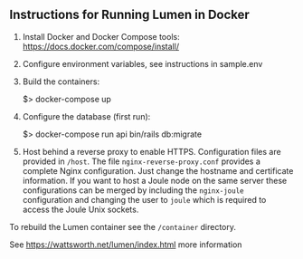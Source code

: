 ## Instructions for Running Lumen in Docker

1. Install Docker and Docker Compose tools:
https://docs.docker.com/compose/install/

2. Configure environment variables, see instructions in sample.env

3. Build the containers:

   $> docker-compose up

4. Configure the database (first run):

    $> docker-compose run api bin/rails db:migrate

5. Host behind a reverse proxy to enable HTTPS. Configuration files are provided in `/host`. The file `nginx-reverse-proxy.conf` provides a complete Nginx configuration. Just change the hostname and certificate information. If you want to host a Joule node on the same server these configurations can be merged by including the `nginx-joule` configuration and changing the user to `joule` which is required to access the Joule Unix sockets.

To rebuild the Lumen container see the `/container` directory.

See https://wattsworth.net/lumen/index.html more information